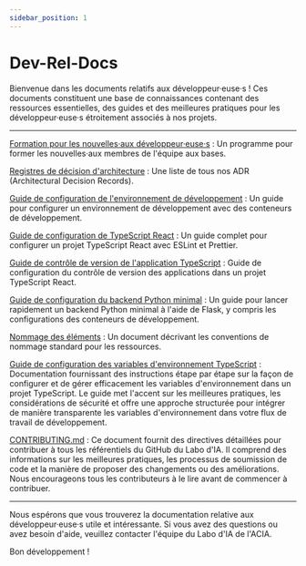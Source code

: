 ```yaml
---
sidebar_position: 1
---
```


# Dev-Rel-Docs

Bienvenue dans les documents relatifs aux développeur·euse·s ! Ces documents
constituent une base de connaissances contenant des ressources essentielles, des
guides et des meilleures pratiques pour les développeur·euse·s étroitement
associés à nos projets.

---

[Formation pour les nouvelles·aux
développeur·euse·s](https://github.com/ai-cfia/dev-rel-docs/blob/main/TRAINING.md)
: Un programme pour former les nouvelles·aux membres de l'équipe aux bases.

[Registres de décision
d'architecture](https://github.com/ai-cfia/dev-rel-docs/blob/main/adr/index.md)
: Une liste de tous nos ADR (Architectural Decision Records).

[Guide de configuration de l'environnement de
développement](https://github.com/ai-cfia/dev-rel-docs/blob/main/Development-Environment-Setup-Guide/DEV-ENV-SETUP.md)
: Un guide pour configurer un environnement de développement avec des conteneurs
de développement.

[Guide de configuration de TypeScript
React](https://github.com/ai-cfia/dev-rel-docs/blob/main/TypeScript-React-Setup-Guide/REACTSETUP.md)
: Un guide complet pour configurer un projet TypeScript React avec ESLint et
Prettier.

[Guide de contrôle de version de l'application
TypeScript](https://github.com/ai-cfia/dev-rel-docs/blob/main/TypeScript-AppVersion/APPVERSION-SETUP.md)
: Guide de configuration du contrôle de version des applications dans un projet
TypeScript React.

[Guide de configuration du backend Python
minimal](https://github.com/ai-cfia/dev-rel-docs/blob/main/Minimal-Backend-Setup-Guides/PYTHON-BACKEND-SETUP.md)
: Un guide pour lancer rapidement un backend Python minimal à l'aide de Flask, y
compris les configurations des conteneurs de développement.

[Nommage des
éléments](https://github.com/ai-cfia/dev-rel-docs/blob/main/adr/008-naming-convention.md)
: Un document décrivant les conventions de nommage standard pour les ressources.

[Guide de configuration des variables d'environnement
TypeScript](https://github.com/ai-cfia/dev-rel-docs/blob/main/TypeScript-EnvironmentVariables/ENVIRONMENT-VARIABLES-SETUP.md)
: Documentation fournissant des instructions étape par étape sur la façon de
configurer et de gérer efficacement les variables d'environnement dans un projet
TypeScript. Le guide met l'accent sur les meilleures pratiques, les
considérations de sécurité et offre une approche structurée pour intégrer de
manière transparente les variables d'environnement dans votre flux de travail de
développement.

[CONTRIBUTING.md](https://github.com/ai-cfia/.github/blob/main/profile/CONTRIBUTING.md)
: Ce document fournit des directives détaillées pour contribuer à tous les
référentiels du GitHub du Labo d'IA. Il comprend des informations sur les
meilleures pratiques, les processus de soumission de code et la manière de
proposer des changements ou des améliorations. Nous encourageons tous les
contributeurs à le lire avant de commencer à contribuer.

---

Nous espérons que vous trouverez la documentation relative aux
développeur·euse·s utile et intéressante. Si vous avez des questions ou avez
besoin d'aide, veuillez contacter l'équipe du Labo d'IA de l'ACIA.

Bon développement !
